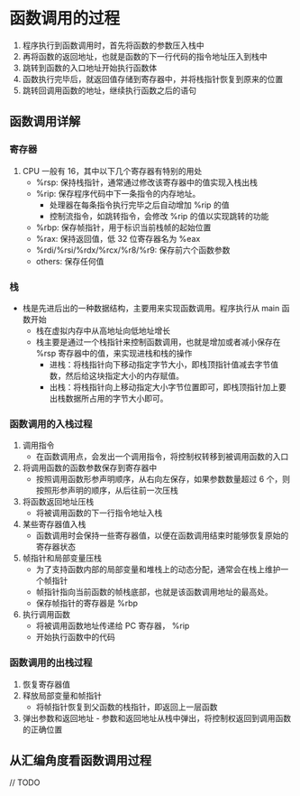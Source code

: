 # 函数调用的过程
1. 程序执行到函数调用时，首先将函数的参数压入栈中
2. 再将函数的返回地址，也就是函数的下一行代码的指令地址压入到栈中
3. 跳转到函数的入口地址开始执行函数体
4. 函数执行完毕后，就返回值存储到寄存器中，并将栈指针恢复到原来的位置
5. 跳转回调用函数的地址，继续执行函数之后的语句

## 函数调用详解
### 寄存器
1. CPU 一般有 16，其中以下几个寄存器有特别的用处
    + %rsp: 保持栈指针，通常通过修改该寄存器中的值实现入栈出栈
    + %rip: 保存程序代码中下一条指令的内存地址。
        - 处理器在每条指令执行完毕之后自动增加 %rip 的值
        - 控制流指令，如跳转指令，会修改 %rip 的值以实现跳转的功能
    + %rbp: 保存帧指针，用于标识当前栈帧的起始位置
    + %rax: 保持返回值，低 32 位寄存器名为 %eax
    + %rdi/%rsi/%rdx/%rcx/%r8/%r9: 保存前六个函数参数
    + others: 保存任何值

### 栈
+ 栈是先进后出的一种数据结构，主要用来实现函数调用。程序执行从 main 函数开始
    + 栈在虚拟内存中从高地址向低地址增长
    + 栈主要是通过一个栈指针来控制函数调用，也就是增加或者减小保存在 %rsp 寄存器中的值，来实现进栈和栈的操作
        + 进栈：将栈指针向下移动指定字节大小，即栈顶指针值减去字节值数，然后给这块指定大小的内存赋值。
        - 出栈：将栈指针向上移动指定大小字节位置即可，即栈顶指针加上要出栈数据所占用的字节大小即可。

### 函数调用的入栈过程
1. 调用指令
    + 在函数调用点，会发出一个调用指令，将控制权转移到被调用函数的入口
2. 将调用函数的函数参数保存到寄存器中
    + 按照调用函数形参声明顺序，从右向左保存，如果参数数量超过 6 个，则按照形参声明的顺序，从后往前一次压栈
3. 将函数返回地址压栈
    + 将被调用函数的下一行指令地址入栈
4. 某些寄存器值入栈
    + 函数调用时会保持一些寄存器值，以便在函数调用结束时能够恢复原始的寄存器状态
5. 帧指针和局部变量压栈
    + 为了支持函数内部的局部变量和堆栈上的动态分配，通常会在栈上维护一个帧指针
    + 帧指针指向当前函数的帧栈底部，也就是该函数调用地址的最高处。
    + 保存帧指针的寄存器是 %rbp
6. 执行调用函数
    + 将被调用函数地址传递给 PC 寄存器， %rip
    + 开始执行函数中的代码

### 函数调用的出栈过程
1. 恢复寄存器值
2. 释放局部变量和帧指针
    - 将帧指针恢复到父函数的栈指针，即返回上一层函数
3. 弹出参数和返回地址
        - 参数和返回地址从栈中弹出，将控制权返回到调用函数的正确位置

## 从汇编角度看函数调用过程
// TODO